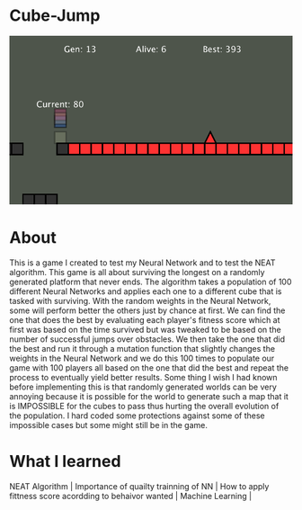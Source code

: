 # Cube-Jump

![](Cube-Jump.png)

# About
This is a game I created to test my Neural Network and to test the NEAT algorithm. This game is all about surviving the longest on a randomly generated platform that never ends. The algorithm takes a population of 100 different Neural Networks and applies each one to a different cube that is tasked with surviving. With the random weights in the Neural Network, some will perform better the others just by chance at first. We can find the one that does the best by evaluating each player's fitness score which at first was based on the time survived but was tweaked to be based on the number of successful jumps over obstacles. We then take the one that did the best and run it through a mutation function that slightly changes the weights in the Neural Network and we do this 100  times to populate our game with 100 players all based on the one that did the best and repeat the process to eventually yield better results. Some thing I wish I had known before implementing this is that randomly generated worlds can be very annoying because it is possible for the world to generate such a map that it is IMPOSSIBLE for the cubes to pass thus hurting the overall evolution of the population. I hard coded some protections against some of these impossible cases but some might still be in the game.
# What I learned
NEAT Algorithm |
Importance of quailty trainning of NN |
How to apply fittness score acordding to behaivor wanted |
Machine Learning |
